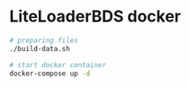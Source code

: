 # LiteLoaderBDS docker

```bash
# preparing files
./build-data.sh

# start docker container
docker-compose up -d
```